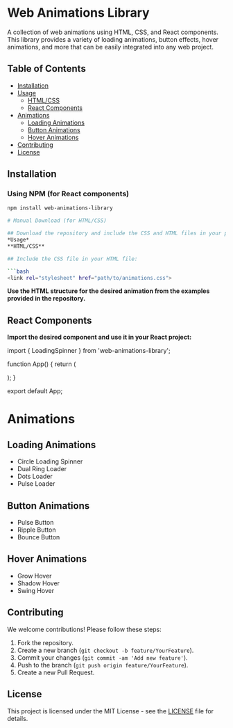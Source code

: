 # Web Animations Library

A collection of web animations using HTML, CSS, and React components. This library provides a variety of loading animations, button effects, hover animations, and more that can be easily integrated into any web project.

## Table of Contents

- [Installation](#installation)
- [Usage](#usage)
  - [HTML/CSS](#htmlcss)
  - [React Components](#react-components)
- [Animations](#animations)
  - [Loading Animations](#loading-animations)
  - [Button Animations](#button-animations)
  - [Hover Animations](#hover-animations)
- [Contributing](#contributing)
- [License](#license)

## Installation

### Using NPM (for React components)

```bash
npm install web-animations-library

# Manual Download (for HTML/CSS)

## Download the repository and include the CSS and HTML files in your project.
*Usage*
**HTML/CSS**

## Include the CSS file in your HTML file:

```bash
<link rel="stylesheet" href="path/to/animations.css">
```
**Use the HTML structure for the desired animation from the examples provided in the repository.**

## React Components

**Import the desired component and use it in your React project:**

import { LoadingSpinner } from 'web-animations-library';

function App() {
    return (
        <div className="App">
            <LoadingSpinner />
        </div>
    );
}

export default App;

# Animations

## Loading Animations

- Circle Loading Spinner
- Dual Ring Loader
- Dots Loader
- Pulse Loader

## Button Animations

- Pulse Button
- Ripple Button
- Bounce Button

## Hover Animations

- Grow Hover
- Shadow Hover
- Swing Hover

## Contributing

We welcome contributions! Please follow these steps:

1. Fork the repository.
2. Create a new branch (`git checkout -b feature/YourFeature`).
3. Commit your changes (`git commit -am 'Add new feature'`).
4. Push to the branch (`git push origin feature/YourFeature`).
5. Create a new Pull Request.

## License

This project is licensed under the MIT License - see the [LICENSE](LICENSE) file for details.

